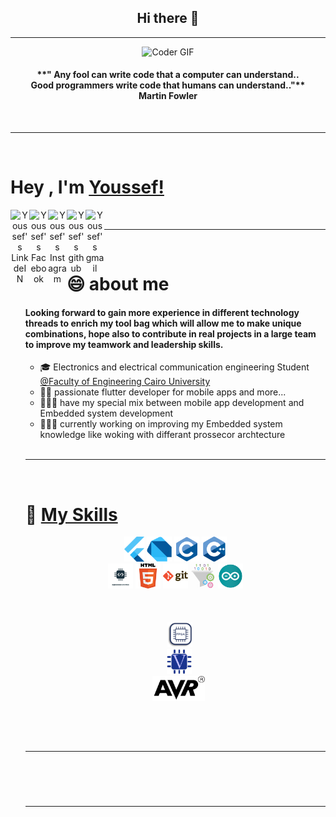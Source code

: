 <div align="center">
  <h2>Hi there 👋</h2>
  <hr>
  <img
    src="https://gist.github.com/MedRedha/fd8e2481bde2610c96b9aafde543879c/raw/88624e8d31c4295973dcb7c900dacf0edc0a6d99/coding.gif"
    alt="Coder GIF" width="500" height="400">

  <h4>
    **" Any fool can write code that a computer can understand.. <br> Good programmers write code that humans can
    understand.."**<br>Martin Fowler
  </h4>
</div>
<br>
<hr>
<br>

# Hey , I'm [Youssef!](https://www.linkedin.com/in/youssef-osama-mohamed-ali-49875b225/)

<div align="center">


  <a href="https://www.linkedin.com/in/youssef-osama-mohamed-ali-49875b225/"><img align="left" alt="Youssef's LinkdeIN"
      width="30px"
      src="https://user-images.githubusercontent.com/76125650/140648921-7692f46e-76c4-47f6-8c1f-383841428bbe.png"
      draggable="false" /></a>


  <a href="https://www.facebook.com/youssef.osama.7315/">
    <img align="left" alt="Youssef's Facebook" width="30px"
      src="https://user-images.githubusercontent.com/76125650/139602215-302fea84-764a-45f9-8ca2-d623ede28c3c.png"
      draggable="false" />
  </a>

  <a href="https://www.instagram.com/youssef.o.s.a.m.a/">
    <img align="left" alt="Youssef's Instagram" width="30px"
      src="https://user-images.githubusercontent.com/76125650/141382540-72edfb69-b11e-4e61-81fd-9f0653da2162.png"
      draggable="false" /></a>

  <a href="https://github.com/YoussefOsama2000">
    <img align="left" alt="Youssef's github" width="30px"
      src="https://user-images.githubusercontent.com/76125650/139602266-044d30d7-1ad5-4b59-a0db-bf0777dd8b7a.png"
      draggable="false" />
  </a>

  <a href="mailto:youssefosama200@gmail.com">
    <img align="left" alt="Youssef's gmail" width="30px"
      src="https://user-images.githubusercontent.com/76125650/141382583-1354ab1c-10a7-4605-a255-412ee57d2ad7.png"
      draggable="false" />
  </a>
</div>
<br>
<hr>
<br>

# 😄 about me
<ul>
  <h4>
Looking forward to gain more experience in different technology threads to enrich my tool bag which will allow me to make unique combinations, hope also to  contribute in real projects in a large team to improve my teamwork and leadership skills. 
  </h4>
<ul>
  <li> 🎓 Electronics and electrical communication engineering Student <a href="http://eng.cu.edu.eg/ar/">@Faculty of
      Engineering Cairo University</a> </li>
  <li> 🧑‍💻 passionate flutter developer for mobile apps and more...</li>
  <li> 🧑🏻‍🔧 have my special mix between mobile app development and Embedded system development</li>
  <li> 🕵🏼‍♂️ currently working on improving my Embedded system knowledge like woking with differant prossecor
    archtecture </li>
</ul>
<br>
<hr>
<br>

# 🧰 <u> My Skills</u>

<div align="center">
  <code><img height="40" title="flutter" src="https://github.com/YoussefOsama2000/YoussefOsama2000/blob/main/images/flutter.png?raw=true"></code>
  <code><img height="40" title="dart" src="https://github.com/YoussefOsama2000/YoussefOsama2000/blob/main/images/dart-programming-language.png?raw=true"></code>
  <code><img height="40" title="C" src="https://raw.githubusercontent.com/devicons/devicon/master/icons/c/c-original.svg"></code>
  <code><img height="40" title="C++" src="https://raw.githubusercontent.com/devicons/devicon/master/icons/cplusplus/cplusplus-original.svg"></code>


  <br />
  <code><img height="40" title="Embedded System" src="https://github.com/YoussefOsama2000/YoussefOsama2000/blob/main/images/embeded.jpg?raw=true"></code>
  <code><img height="40" title="HTML" src="https://raw.githubusercontent.com/github/explore/80688e429a7d4ef2fca1e82350fe8e3517d3494d/topics/html/html.png"></code>
  <code><img height="40" title="Git" src="https://raw.githubusercontent.com/github/explore/80688e429a7d4ef2fca1e82350fe8e3517d3494d/topics/git/git.png"></code>
  <code><img height="40" title="Assembly" src="https://github.com/YoussefOsama2000/YoussefOsama2000/blob/main/images/assembly.png?raw=true"></code>
  <code><img height="40" title="Arduino" src="https://raw.githubusercontent.com/github/explore/80688e429a7d4ef2fca1e82350fe8e3517d3494d/topics/arduino/arduino.png">

  <br />
  <code><img height="40" title="FPGA" src="https://github.com/YoussefOsama2000/YoussefOsama2000/blob/main/images/FpgaServices.png">
  <code><img height="40" title="VERILOG" src="https://github.com/YoussefOsama2000/YoussefOsama2000/blob/main/images/file-type-verilog.png">
  <code><img height="40" title="AVR" src="https://github.com/YoussefOsama2000/YoussefOsama2000/blob/main/images/Avr_logo.svg.png">
    </code>
  <br />
  <hr>
</div>
<br>
<hr>
<br>
